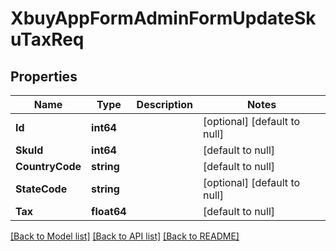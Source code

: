 # XbuyAppFormAdminFormUpdateSkuTaxReq

## Properties
Name | Type | Description | Notes
------------ | ------------- | ------------- | -------------
**Id** | **int64** |  | [optional] [default to null]
**SkuId** | **int64** |  | [default to null]
**CountryCode** | **string** |  | [default to null]
**StateCode** | **string** |  | [optional] [default to null]
**Tax** | **float64** |  | [default to null]

[[Back to Model list]](../README.md#documentation-for-models) [[Back to API list]](../README.md#documentation-for-api-endpoints) [[Back to README]](../README.md)

